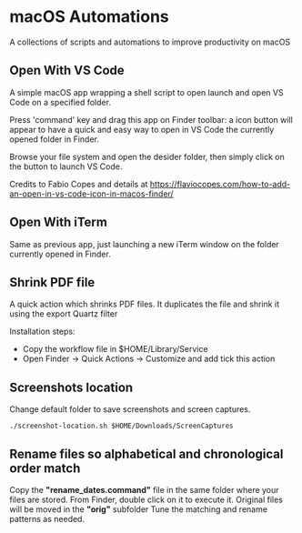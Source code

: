 # macOS Automations

A collections of scripts and automations to improve productivity on macOS


## Open With VS Code
A simple macOS app wrapping a shell script to open launch and open VS Code on a specified folder.

Press 'command' key and drag this app on Finder toolbar: a icon button will appear to have a quick and easy way to open in VS Code the currently opened folder in Finder.

Browse your file system and open the desider folder, then simply click on the button to launch VS Code.

Credits to Fabio Copes and details at https://flaviocopes.com/how-to-add-an-open-in-vs-code-icon-in-macos-finder/

## Open With iTerm
Same as previous app, just launching a new iTerm window on the folder currently opened in Finder.


## Shrink PDF file
A quick action which shrinks PDF files. It duplicates the file and shrink it using the export Quartz filter

Installation steps:
* Copy the workflow file in $HOME/Library/Service
* Open Finder -> Quick Actions -> Customize and add tick this action

## Screenshots location
Change default folder to save screenshots and screen captures.

```
./screenshot-location.sh $HOME/Downloads/ScreenCaptures
```

## Rename files so alphabetical and chronological order match
Copy the **"rename_dates.command"** file in the same folder where your files are stored.
From Finder, double click on it to execute it. Original files will be moved in the **"orig"** subfolder
Tune the matching and rename patterns as needed.

